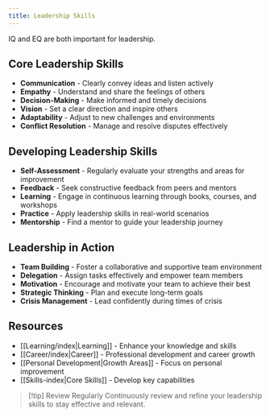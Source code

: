 ```yaml
---
title: Leadership Skills
---
```


IQ and EQ are both important for leadership.

## Core Leadership Skills

- **Communication** - Clearly convey ideas and listen actively
- **Empathy** - Understand and share the feelings of others
- **Decision-Making** - Make informed and timely decisions
- **Vision** - Set a clear direction and inspire others
- **Adaptability** - Adjust to new challenges and environments
- **Conflict Resolution** - Manage and resolve disputes effectively

## Developing Leadership Skills

- **Self-Assessment** - Regularly evaluate your strengths and areas for improvement
- **Feedback** - Seek constructive feedback from peers and mentors
- **Learning** - Engage in continuous learning through books, courses, and workshops
- **Practice** - Apply leadership skills in real-world scenarios
- **Mentorship** - Find a mentor to guide your leadership journey

## Leadership in Action

- **Team Building** - Foster a collaborative and supportive team environment
- **Delegation** - Assign tasks effectively and empower team members
- **Motivation** - Encourage and motivate your team to achieve their best
- **Strategic Thinking** - Plan and execute long-term goals
- **Crisis Management** - Lead confidently during times of crisis

## Resources

- [[Learning/index|Learning]] - Enhance your knowledge and skills
- [[Career/index|Career]] - Professional development and career growth
- [[Personal Development|Growth Areas]] - Focus on personal improvement
- [[Skills-index|Core Skills]] - Develop key capabilities

> [!tip] Review Regularly
> Continuously review and refine your leadership skills to stay effective and relevant.
